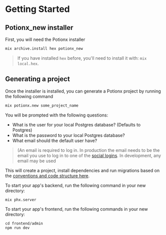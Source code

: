 # Getting Started

## Potionx_new installer

First, you will need the Potionx installer

```bash
mix archive.install hex potionx_new
```
> If you have installed ```hex``` before, you'll need to install it with: `mix local.hex`.

## Generating a project

Once the installer is installed, you can generate a Potionx project by running the following command

```bash
mix potionx.new some_project_name
```

You will be prompted with the following questions:
- What is the user for your local Postgres database? (Defaults to Postgres)
- What is the password to your local Postgres database?
- What email should the default user have? 
> (An email is required to log in. In production the email needs to be the email you use to log in to one of the [social logins](/docs/social.html). In development, any email may be used

This will create a project, install dependencies and run migrations based on the [conventions and code structure here](https://docs.potionapps.com/conventions/overview.html#file-structure).

To start your app's backend, run the following command in your new directory:
```bash
mix phx.server
```

To start your app's frontend, run the following commands in your new directory:
```
cd frontend/admin
npm run dev
```